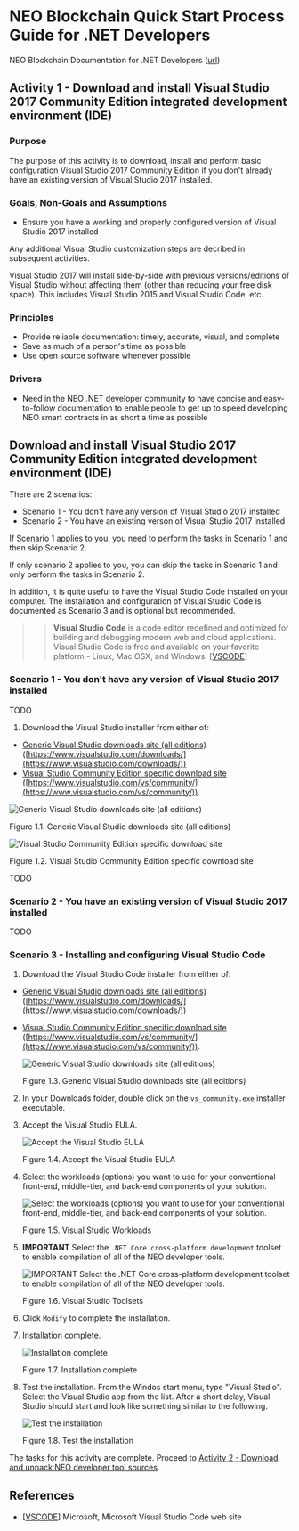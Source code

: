 # NEO Blockchain Quick Start Process Guide for .NET Developers

NEO Blockchain Documentation for .NET Developers ([url](https://github.com/mwherman2000/neo-windocs/tree/master/windocs))

## Activity 1 - Download and install Visual Studio 2017 Community Edition integrated development environment (IDE)

### Purpose

The purpose of this activity is to download, install and perform basic configuration Visual Studio 2017 Community Edition if you don't already have an existing version of Visual Studio 2017 installed.

### Goals, Non-Goals and Assumptions

* Ensure you have a working and properly configured version of Visual Studio 2017 installed

Any additional Visual Studio customization steps are decribed in subsequent activities.

Visual Studio 2017 will install side-by-side with previous versions/editions of Visual Studio without affecting them (other than reducing your free disk space). This includes Visual Studio 2015 and Visual Studio Code, etc.

### Principles

* Provide reliable documentation: timely, accurate, visual, and complete
* Save as much of a person's time as possible
* Use open source software whenever possible

### Drivers

* Need in the NEO .NET developer community to have concise and easy-to-follow documentation to enable people to get up to speed developing NEO smart contracts in as short a time as possible

## Download and install Visual Studio 2017 Community Edition integrated development environment (IDE)

There are 2 scenarios:
* Scenario 1 - You don't have any version of Visual Studio 2017 installed
* Scenario 2 - You have an existing verson of Visual Studio 2017 installed

If Scenario 1 applies to you, you need to perform the tasks in Scenario 1 and then skip Scenario 2.

If only scenario 2 applies to you, you can skip the tasks in Scenario 1 and only perform the tasks in Scenario 2.

In addition, it is quite useful to have the Visual Studio Code installed on your computer. The installation and configuration of Visual Studio Code is documented as Scenario 3 and is optional but recommended.
>> **Visual Studio Code** is a code editor redefined and optimized for building and debugging modern web and cloud applications. Visual Studio Code is free and available on your favorite platform - Linux, Mac OSX, and Windows. [[VSCODE](https://code.visualstudio.com/)]

### Scenario 1 - You don't have any version of Visual Studio 2017 installed

TODO

1. Download the Visual Studio installer from either of:
  * [Generic Visual Studio downloads site (all editions)](https://www.visualstudio.com/downloads/) ([https://www.visualstudio.com/downloads/](https://www.visualstudio.com/downloads/))
  * [Visual Studio Community Edition specific download site](https://www.visualstudio.com/vs/community/) ([https://www.visualstudio.com/vs/community/](https://www.visualstudio.com/vs/community/)).

  ![Generic Visual Studio downloads site (all editions)](./images/01-installvisualstudio/VS2017DownloadsMarked1.png)
  
  Figure 1.1. Generic Visual Studio downloads site (all editions)

  ![Visual Studio Community Edition specific download site](./images/01-installvisualstudio/VS2017CommunityDownloadSite.png)
  
  Figure 1.2. Visual Studio Community Edition specific download site


TODO

### Scenario 2 - You have an existing version of Visual Studio 2017 installed

TODO

### Scenario 3 - Installing and configuring Visual Studio Code

1. Download the Visual Studio Code installer from either of:
  * [Generic Visual Studio downloads site (all editions)](https://www.visualstudio.com/downloads/) ([https://www.visualstudio.com/downloads/](https://www.visualstudio.com/downloads/))
  * [Visual Studio Community Edition specific download site](https://www.visualstudio.com/vs/community/) ([https://www.visualstudio.com/vs/community/](https://www.visualstudio.com/vs/community/)).

    ![Generic Visual Studio downloads site (all editions)](./images/01-installvisualstudio/VS2017DownloadsMarked1.png)
  
    Figure 1.3. Generic Visual Studio downloads site (all editions)

2. In your Downloads folder, double click on the `vs_community.exe` installer executable.

3. Accept the Visual Studio EULA.

    ![Accept the Visual Studio EULA](./images/01-installvisualstudio/VS2017CommunityEULA.png)

    Figure 1.4. Accept the Visual Studio EULA

4. Select the workloads (options) you want to use for your conventional front-end, middle-tier, and back-end components of your solution.
    
    ![Select the workloads (options) you want to use for your conventional front-end, middle-tier, and back-end components of your solution.](./images/01-installvisualstudio/VS2017CommunityWorkloads0.png)

    Figure 1.5. Visual Studio Workloads

5. **IMPORTANT** Select the `.NET Core cross-platform development` toolset to enable compilation of all of the NEO developer tools.

    ![**IMPORTANT** Select the `.NET Core cross-platform development` toolset to enable compilation of all of the NEO developer tools.](./images/01-installvisualstudio/VS2017CommunityWorkloads1.png)

    Figure 1.6. Visual Studio Toolsets

6. Click `Modify` to complete the installation.

7. Installation complete.

    ![Installation complete](./images/01-installvisualstudio/VS2017CommunityInstallComplete.png)

    Figure 1.7. Installation complete

7. Test the installation. From the Windos start menu, type "Visual Studio".  Select the Visual Studio app from the list. After a short delay, Visual Studio should start and look like something similar to the following.

    ![Test the installation](./images/01-installvisualstudio/VS2017Home.png)

    Figure 1.8. Test the installation

The tasks for this activity are complete. Proceed to [Activity 2 - Download and unpack NEO developer tool sources](./02-downloadneodevtoolsrc.md).

## References

* [[VSCODE](https://code.visualstudio.com/)] Microsoft, Microsoft Visual Studio Code web site

